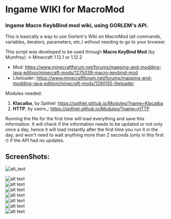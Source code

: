 # Ingame WIKI for MacroMod
### Ingame Macro KeybBind mod wiki, using GORLEM's API.  
This is basically a way to use Gorlem's Wiki on MacroMod (all commands, variables, iterators, parameters, etc.) without needing to go to your browser.


This script was developed to be used through **Macro KeyBind Mod** (by Mumfrey) → Minecraft 1.12.1 or 1.12.2
* Mod: https://www.minecraftforum.net/forums/mapping-and-modding-java-edition/minecraft-mods/1275039-macro-keybind-mod
* Liteloader: https://www.minecraftforum.net/forums/mapping-and-modding-java-edition/minecraft-mods/1290155-liteloader

Modules needed:
1. **Klacaiba**, by Spthiel: https://spthiel.github.io/Modules/?name=Klacaiba
2. **HTTP**, by xaero_: https://spthiel.github.io/Modules/?name=HTTP

Running the file for the first time will load everything and save this information. It will check if the information needs to be updated or not only once a day, hence it will load instantly after the first time you run it in the day, and won't need to wait anything more than 2 seconds (only in this first r) if the API had no updates.

## ScreenShots:  
![alt_text](https://i.imgur.com/rfBQebj.png)  
  
![alt text](https://i.imgur.com/V3sMkUA.png)  
![alt text](https://i.imgur.com/yaMhTXw.png)  
![alt text](https://i.imgur.com/93f9HBh.png)  
![alt text](https://i.imgur.com/tFMxW72.png)  
![alt text](https://i.imgur.com/89T6aNg.png)  
![alt text](https://i.imgur.com/kZtBcu4.png)  
![alt text](https://i.imgur.com/086yUEu.png)  
